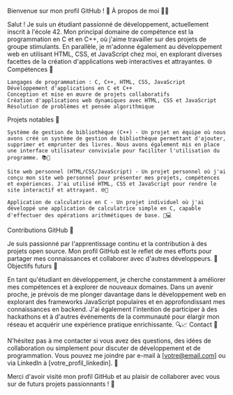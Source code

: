 Bienvenue sur mon profil GitHub ! 👋
À propos de moi 🧑‍💻

Salut ! Je suis un étudiant passionné de développement, actuellement inscrit à l'école 42. Mon principal domaine de compétence est la programmation en C et en C++, où j'aime travailler sur des projets de groupe stimulants. En parallèle, je m'adonne également au développement web en utilisant HTML, CSS, et JavaScript chez moi, en explorant diverses facettes de la création d'applications web interactives et attrayantes. 🌐
Compétences 🚀

    Langages de programmation : C, C++, HTML, CSS, JavaScript
    Développement d'applications en C et C++
    Conception et mise en œuvre de projets collaboratifs
    Création d'applications web dynamiques avec HTML, CSS et JavaScript
    Résolution de problèmes et pensée algorithmique

Projets notables 📂

    Système de gestion de bibliothèque (C++) - Un projet en équipe où nous avons créé un système de gestion de bibliothèque permettant d'ajouter, supprimer et emprunter des livres. Nous avons également mis en place une interface utilisateur conviviale pour faciliter l'utilisation du programme. 📚👥

    Site web personnel (HTML/CSS/JavaScript) - Un projet personnel où j'ai conçu mon site web personnel pour présenter mes projets, compétences et expériences. J'ai utilisé HTML, CSS et JavaScript pour rendre le site interactif et attrayant. 🌐🎨

    Application de calculatrice en C - Un projet individuel où j'ai développé une application de calculatrice simple en C, capable d'effectuer des opérations arithmétiques de base. 🧮💻

Contributions GitHub 🤝

Je suis passionné par l'apprentissage continu et la contribution à des projets open source. Mon profil GitHub est le reflet de mes efforts pour partager mes connaissances et collaborer avec d'autres développeurs. 🌟
Objectifs futurs 🎯

En tant qu'étudiant en développement, je cherche constamment à améliorer mes compétences et à explorer de nouveaux domaines. Dans un avenir proche, je prévois de me plonger davantage dans le développement web en explorant des frameworks JavaScript populaires et en approfondissant mes connaissances en backend. J'ai également l'intention de participer à des hackathons et à d'autres événements de la communauté pour élargir mon réseau et acquérir une expérience pratique enrichissante. 🔍📈
Contact 📧

N'hésitez pas à me contacter si vous avez des questions, des idées de collaboration ou simplement pour discuter de développement et de programmation. Vous pouvez me joindre par e-mail à [votre@email.com] ou via LinkedIn à [votre_profil_linkedin]. 📨

Merci d'avoir visité mon profil GitHub et au plaisir de collaborer avec vous sur de futurs projets passionnants ! 🙌
